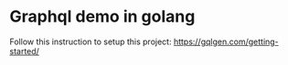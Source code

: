 # Graphql demo in golang

Follow this instruction to setup this project: https://gqlgen.com/getting-started/

